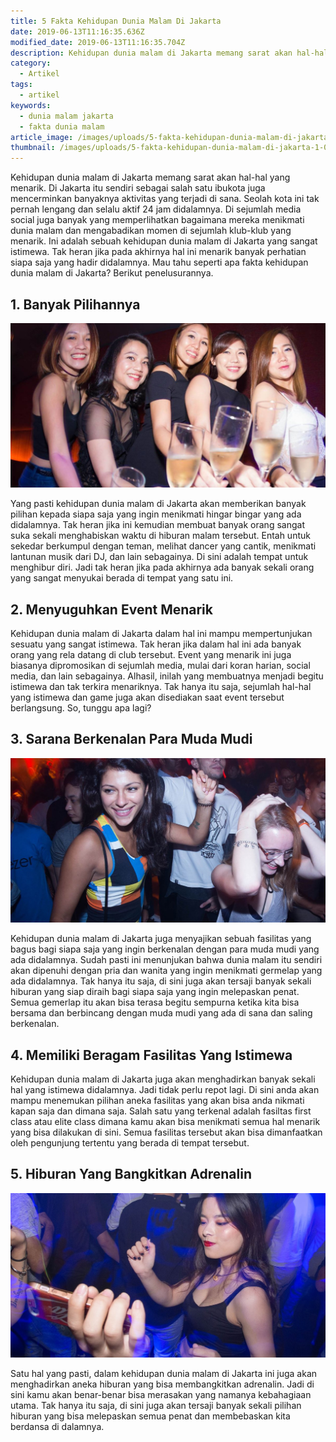 ```yaml
---
title: 5 Fakta Kehidupan Dunia Malam Di Jakarta
date: 2019-06-13T11:16:35.636Z
modified_date: 2019-06-13T11:16:35.704Z
description: Kehidupan dunia malam di Jakarta memang sarat akan hal-hal yang menarik. Di Jakarta itu sendiri sebagai salah satu ibukota juga mencerminkan banyaknya.
category:
  - Artikel
tags:
  - artikel
keywords:
  - dunia malam jakarta
  - fakta dunia malam
article_image: /images/uploads/5-fakta-kehidupan-dunia-malam-di-jakarta-1.jpg
thumbnail: /images/uploads/5-fakta-kehidupan-dunia-malam-di-jakarta-1-009.jpg
---
```

Kehidupan dunia malam di Jakarta memang sarat akan hal-hal yang menarik. Di Jakarta itu sendiri sebagai salah satu ibukota juga mencerminkan banyaknya aktivitas yang terjadi di sana. Seolah kota ini tak pernah lengang dan selalu aktif 24 jam didalamnya. Di sejumlah media social juga banyak yang memperlihatkan bagaimana mereka menikmati dunia malam dan mengabadikan momen di sejumlah klub-klub yang menarik. Ini adalah sebuah kehidupan dunia malam di Jakarta yang sangat istimewa. Tak heran jika pada akhirnya hal ini menarik banyak perhatian siapa saja yang hadir didalamnya. Mau tahu seperti apa fakta kehidupan dunia malam di Jakarta? Berikut penelusurannya.



## 1. Banyak Pilihannya

![5 Fakta Kehidupan Dunia Malam Di Jakarta](/images/uploads/5-fakta-kehidupan-dunia-malam-di-jakarta-3.jpg)

Yang pasti kehidupan dunia malam di Jakarta akan memberikan banyak pilihan kepada siapa saja yang ingin menikmati hingar bingar yang ada didalamnya. Tak heran jika ini kemudian membuat banyak orang sangat suka sekali menghabiskan waktu di hiburan malam tersebut. Entah untuk sekedar berkumpul dengan teman, melihat dancer yang cantik, menikmati lantunan musik dari DJ, dan lain sebagainya. Di sini adalah tempat untuk menghibur diri. Jadi tak heran jika pada akhirnya ada banyak sekali orang yang sangat menyukai berada di tempat yang satu ini. 



## 2. Menyuguhkan Event Menarik

Kehidupan dunia malam di Jakarta dalam hal ini mampu mempertunjukan sesuatu yang sangat istimewa. Tak heran jika dalam hal ini ada banyak orang yang rela datang di club tersebut. Event yang menarik ini juga biasanya dipromosikan di sejumlah media, mulai dari koran harian, social media, dan lain sebagainya. Alhasil, inilah yang membuatnya menjadi begitu istimewa dan tak terkira menariknya. Tak hanya itu saja, sejumlah hal-hal yang istimewa dan game juga akan disediakan saat event tersebut berlangsung. So, tunggu apa lagi?



## 3. Sarana Berkenalan Para Muda Mudi

![5 Fakta Kehidupan Dunia Malam Di Jakarta](/images/uploads/5-fakta-kehidupan-dunia-malam-di-jakarta-2.jpg)

Kehidupan dunia malam di Jakarta juga menyajikan sebuah fasilitas yang bagus bagi siapa saja yang ingin berkenalan dengan para muda mudi yang ada didalamnya. Sudah pasti ini menunjukan bahwa dunia malam itu sendiri akan dipenuhi dengan pria dan wanita yang ingin menikmati germelap yang ada didalamnya. Tak hanya itu saja, di sini juga akan tersaji banyak sekali hiburan yang siap diraih bagi siapa saja yang ingin melepaskan penat. Semua gemerlap itu akan bisa terasa begitu sempurna ketika kita bisa bersama dan berbincang dengan muda mudi yang ada di sana dan saling berkenalan.



## 4. Memiliki Beragam Fasilitas Yang Istimewa

Kehidupan dunia malam di Jakarta juga akan menghadirkan banyak sekali hal yang istimewa didalamnya. Jadi tidak perlu repot lagi. Di sini anda akan mampu menemukan pilihan aneka fasilitas yang akan bisa anda nikmati kapan saja dan dimana saja. Salah satu yang terkenal adalah fasiltas first class atau elite class dimana kamu akan bisa menikmati semua hal menarik yang bisa dilakukan di sini. Semua fasilitas tersebut akan bisa dimanfaatkan oleh pengunjung tertentu yang berada di tempat tersebut.



## 5. Hiburan Yang Bangkitkan Adrenalin

![5 Fakta Kehidupan Dunia Malam Di Jakarta](/images/uploads/5-fakta-kehidupan-dunia-malam-di-jakarta-1.jpg)

Satu hal yang pasti, dalam kehidupan dunia malam di Jakarta ini juga akan menghadirkan aneka hiburan yang bisa membangkitkan adrenalin. Jadi di sini kamu akan benar-benar bisa merasakan yang namanya kebahagiaan utama. Tak hanya itu saja, di sini juga akan tersaji banyak sekali pilihan hiburan yang bisa melepaskan semua penat dan membebaskan kita berdansa di dalamnya.
